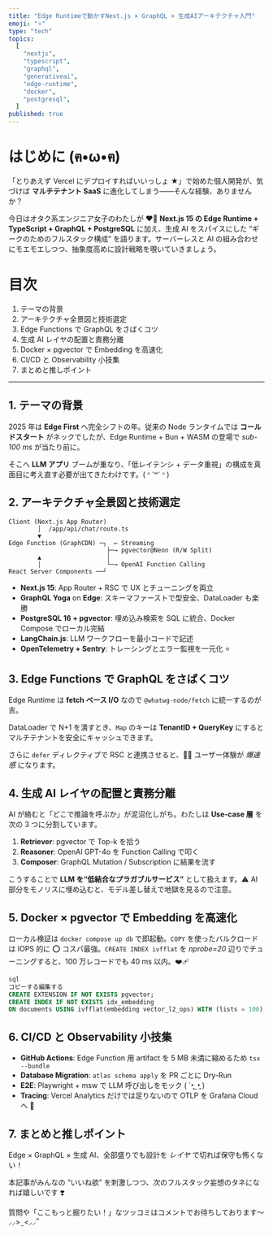 ```yaml
---
title: "Edge Runtimeで動かすNext.js × GraphQL × 生成AIアーキテクチャ入門"
emoji: "⭐️"
type: "tech"
topics:
  [
    "nextjs",
    "typescript",
    "graphql",
    "generativeai",
    "edge-runtime",
    "docker",
    "postgresql",
  ]
published: true
---
```


# はじめに (ฅ•ω•ฅ)

「とりあえず Vercel にデプロイすればいいっしょ ★」で始めた個人開発が、気づけば **マルチテナント SaaS** に進化してしまう――そんな経験、ありませんか？

今日はオタク系エンジニア女子のわたしが ❤️‍🔥 **Next.js 15 の Edge Runtime + TypeScript + GraphQL + PostgreSQL** に加え、生成 AI をスパイスにした “ギークのためのフルスタック構成” を語ります。サーバーレスと AI の組み合わせにモエモエしつつ、抽象度高めに設計戦略を覗いていきましょう。

# 目次

1. テーマの背景
2. アーキテクチャ全景図と技術選定
3. Edge Functions で GraphQL をさばくコツ
4. 生成 AI レイヤの配置と責務分離
5. Docker × pgvector で Embedding を高速化
6. CI/CD と Observability 小技集
7. まとめと推しポイント

---

## 1. テーマの背景

2025 年は **Edge First** へ完全シフトの年。従来の Node ランタイムでは **コールドスタート** がネックでしたが、Edge Runtime + Bun + WASM の登場で _sub-100 ms_ が当たり前に。

そこへ **LLM アプリ** ブームが重なり、「低レイテンシ + データ重視」の構成を真面目に考え直す必要が出てきたわけです。( ᐢ ˙꒳˙ ᐢ )

## 2. アーキテクチャ全景図と技術選定

```
Client (Next.js App Router)
        │  /app/api/chat/route.ts
        ▼
Edge Function (GraphCDN) ─┐  ← Streaming
                           ├─→ pgvector@Neon (R/W Split)
        ▲                  │
        │                  └─→ OpenAI Function Calling
React Server Components ──┘

```

- **Next.js 15**: App Router + RSC で UX とチューニングを両立
- **GraphQL Yoga** on **Edge**: スキーマファーストで型安全、DataLoader も楽勝
- **PostgreSQL 16 + pgvector**: 埋め込み検索を SQL に統合、Docker Compose でローカル完結
- **LangChain.js**: LLM ワークフローを最小コードで記述
- **OpenTelemetry + Sentry**: トレーシングとエラー監視を一元化 ⭐️

## 3. Edge Functions で GraphQL をさばくコツ

Edge Runtime は **fetch ベース I/O** なので `@whatwg-node/fetch` に統一するのが吉。

DataLoader で N+1 を潰すとき、`Map` のキーは **TenantID + QueryKey** にするとマルチテナントを安全にキャッシュできます。

さらに `defer` ディレクティブで RSC と連携させると、👧🏻 ユーザー体験が _爆速感_ になります。

## 4. 生成 AI レイヤの配置と責務分離

AI が絡むと「どこで推論を呼ぶか」が泥沼化しがち。わたしは **Use-case 層** を次の 3 つに分割しています。

1. **Retriever**: pgvector で Top-k を拾う
2. **Reasoner**: OpenAI GPT-4o を Function Calling で叩く
3. **Composer**: GraphQL Mutation / Subscription に結果を流す

こうすることで **LLM を“低結合なプラガブルサービス”** として扱えます。⚠️ AI 部分をモノリスに埋め込むと、モデル差し替えで地獄を見るので注意。

## 5. Docker × pgvector で Embedding を高速化

ローカル検証は `docker compose up db` で即起動。`COPY` を使ったバルクロードは IOPS 的に ⭕️ コスパ最強。`CREATE INDEX ivfflat` を _nprobe=20_ 辺りでチューニングすると、100 万レコードでも 40 ms 以内。❤️‍🩹

```sql
sql
コピーする編集する
CREATE EXTENSION IF NOT EXISTS pgvector;
CREATE INDEX IF NOT EXISTS idx_embedding
ON documents USING ivfflat(embedding vector_l2_ops) WITH (lists = 100);

```

## 6. CI/CD と Observability 小技集

- **GitHub Actions**: Edge Function 用 artifact を 5 MB 未満に縮めるため `tsx --bundle`
- **Database Migration**: `atlas schema apply` を PR ごとに Dry-Run
- **E2E**: Playwright + msw で LLM 呼び出しをモック ( ´•̥ ̫ •̥ )
- **Tracing**: Vercel Analytics だけでは足りないので OTLP を Grafana Cloud へ 🔽

## 7. まとめと推しポイント

Edge × GraphQL × 生成 AI、全部盛りでも設計を _レイヤ_ で切れば保守も怖くない！

本記事がみんなの “いいね欲” を刺激しつつ、次のフルスタック妄想のタネになれば嬉しいです ❣️

質問や「ここもっと掘りたい！」なツッコミはコメントでお待ちしております〜 ⸝⸝> ̫ <⸝⸝՞
